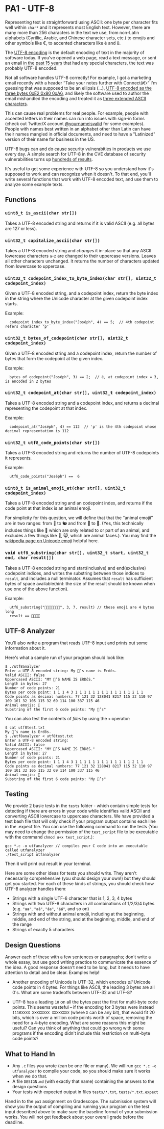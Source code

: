 # PA1 - UTF-8

Representing text is straightforward using ASCII: one byte per character fits well within `char*` and it represents most English text. However, there are many more than 256 characters in the text we use, from non-Latin alphabets (Cyrillic, Arabic, and Chinese character sets, etc.) to emojis and other symbols like €, to accented characters like é and ü.

The [UTF-8 encoding](https://en.wikipedia.org/wiki/UTF-8#Encoding) is the default encoding of text in the majority of software today.
If you've opened a web page, read a text message, or sent an email [in the past 15 years](https://en.wikipedia.org/wiki/UTF-8#/media/File:Unicode_Web_growth.svg) that had any special characters, the text was probably UTF-8 encoded.

Not all software handles UTF-8 correctly! For example, I got a marketing email recently with a header “Take your notes further with Connectâ€‹” I'm guessing that was supposed to be an ellipsis (…), [UTF-8 encoded as the three bytes 0xE2 0x80 0xA6](https://www.compart.com/en/unicode/U+2026), and likely the software used to author the email mishandled the encoding and treated it as [three extended ASCII characters](https://en.wikipedia.org/wiki/Extended_ASCII).

This can cause real problems for real people. For example, people with accented letters in their names can run into issues with sign-in forms (check out Twitter/X account [@yournameisvalid](https://x.com/yournameisvalid?lang=en) for some examples). People with names best written in an alphabet other than Latin can have their names mangled in official documents, and need to have a "Latinized" version of their name for business in the US.

UTF-8 bugs can and do cause security vulnerabities in products we use every day. A simple search for UTF-8 in the CVE database of security vulnerabilities turns up [hundreds of results](https://cve.mitre.org/cgi-bin/cvekey.cgi?keyword=utf-8).

It's useful to get some experience with UTF-8 so you understand how it's supposed to work and can recognize when it doesn't.
To that end, you'll write several functions that work with UTF-8 encoded text, and use them to analyze some example texts.

## Functions

### `uint8_t is_ascii(char str[])`

Takes a UTF-8 encoded string and returns if it is valid ASCII (e.g. all bytes are 127 or less).

### `uint32_t capitalize_ascii(char str[])`

Takes a UTF-8 encoded string and *changes* it in-place so that any ASCII lowercase characters `a`-`z` are changed to their uppercase versions. Leaves all other characters unchanged. It returns the number of characters updated from lowercase to uppercase.

### `uint32_t codepoint_index_to_byte_index(char str[], uint32_t codepoint_index)`

Given a UTF-8 encoded string, and a codepoint index, return the byte index in the string where the Unicode character at the given codepoint index starts. 

Example: 
```
  codepoint_index_to_byte_index("Joséph", 4) == 5;  // 4th codepoint refers character 'p'
```

### `uint32_t bytes_of_codepoint(char str[], uint32_t codepoint_index)`

Given a UTF-8 encoded string and a codepoint index, return the number of bytes that form the codepoint at the given index.

Example:
```
  bytes_of_codepoint("Joséph", 3) == 2;  // é, at codepoint_index = 3, is encoded in 2 bytes
```

### `uint32_t codepoint_at(char str[], uint32_t codepoint_index)`

Takes a UTF-8 encoded string and a codepoint index, and returns a decimal representing the codepoint at that index.

Example:
```
  codepoint_at("Joséph", 4) == 112  // 'p' is the 4th codepoint whose decimal representation is 112
```

### `uint32_t utf8_code_points(char str[])`

Takes a UTF-8 encoded string and returns the number of UTF-8 codepoints it represents.

Example:
```
  utf8_code_points("Joséph") ==  6 
```

### `uint8_t is_animal_emoji_at(char str[], uint32_t codepoint_index)`

Takes a UTF-8 encoded string and an codepoint index, and returns if the code point at that index is an animal emoji.

For simplicity for this question, we will define that that the “animal emojii” are in two ranges: from 🐀 to 🐿️ and from 🦀 to 🦮. (Yes, this technically includes things like 🐽 which are only related to or part of an animal, and excludes a few things like 🙊, 😸, which are animal faces.). You may find the [wikipedia page on Unicode emoji](https://en.wikipedia.org/wiki/List_of_emojis) helpful here.

### `void utf8_substring(char str[], uint32_t start, uint32_t end, char result[])`

Takes a UTF-8 encoded string and start(inclusive) and end(exclusive) codepoint indices, and writes the substring between those indices to `result`, and includes a null terminator. Assumes that `result` has sufficient bytes of space available(hint: the size of the result should be known when use one of the above function).

Example:
```
  utf8_substring("🦀🦮🦮🦀🦀🦮🦮", 3, 7, result) // these emoji are 4 bytes long
  result == 🦀🦀🦮🦮
```

## UTF-8 Analyzer

You'll also write a program that reads UTF-8 input and prints out some information about it.

Here's what a sample run of your program should look like:

```
$ ./utf8analyzer
Enter a UTF-8 encoded string: My 🐩’s name is Erdős.
Valid ASCII: false
Uppercased ASCII: "MY 🐩’S NAME IS ERDőS."
Length in bytes: 27
Number of code points: 21
Bytes per code point: 1 1 1 4 3 1 1 1 1 1 1 1 1 1 1 1 1 1 2 1 1
Code points as decimal numbers: 77 121 32 128041 8217 115 32 110 97 109 101 32 105 115 32 69 114 100 337 115 46
Animal emojis: 🐩
Substring of the first 6 code points: "My 🐩’s"
```

You can also test the contents of _files_ by using the `<` operator:

```
$ cat utf8test.txt
My 🐩’s name is Erdős.
$ ./utf8analyzer < utf8test.txt
Enter a UTF-8 encoded string: 
Valid ASCII: false
Uppercased ASCII: "MY 🐩’S NAME IS ERDőS."
Length in bytes: 27
Number of code points: 21
Bytes per code point: 1 1 1 4 3 1 1 1 1 1 1 1 1 1 1 1 1 1 2 1 1
Code points as decimal numbers: 77 121 32 128041 8217 115 32 110 97 109 101 32 105 115 32 69 114 100 337 115 46
Animal emojis: 🐩
Substring of the first 6 code points: "My 🐩’s"
```

## Testing
We provide 2 basic tests in the `tests` folder - which contain simple tests for detecting if there are errors in your code while identifies valid ASCII and converting ASCII lowercase to uppercase characters. We have provided a test bash file that will only check if your program output contains each line in the .expect file. You can use the following command to run the tests (You may need to change the permission of the `test_script` file to be executable with the command `chmod u+x test_script`.):
```
gcc *.c -o utfanalyzer // compiles your C code into an executable called utfanalyzer
./test_script utfanalyzer
```
Then it will print out result in your terminal. 

Here are some other ideas for tests you should write. They aren't necessarily comprehensive (you should design your own!) but they should get you started. For each of these kinds of strings, you should check how UTF-8 analyzer handles them:

- Strings with a single UTF-8 character that is 1, 2, 3, 4 bytes
- Strings with two UTF-8 characters in all combinations of 1/2/3/4 bytes. (e.g. `"aa"`, `"aá"`, `"áa"`, `"áá"`, and so on)
- Strings with and without animal emojii, including at the beginning, middle, and end of the string, and at the beginning, middle, and end of the range
- Strings of exactly 5 characters

## Design Questions

Answer each of these with a few sentences or paragraphs; don't write a whole essay, but use good writing practice to communicate the essence of the idea. A good response doesn't need to be long, but it needs to have attention to detail and be clear. Examples help!

- Another encoding of Unicode is UTF-32, which encodes *all* Unicode code points in 4 bytes. For things like ASCII, the leading 3 bytes are all 0's. What are some tradeoffs between UTF-32 and UTF-8?

- UTF-8 has a leading `10` on all the bytes past the first for multi-byte code points. This seems wasteful – if the encoding for 3 bytes were instead `1110XXXX XXXXXXXX XXXXXXXX` (where `X` can be any bit), that would fit 20 bits, which is over a million code points worth of space, removing the need for a 4-byte encoding. What are some reasons this might be useful? Can you think of anything that could go wrong with some programs if the encoding didn't include this restriction on multi-byte code points?


## What to Hand In

- Any `.c` files you wrote (can be one file or many). We will run `gcc *.c -o utfanalyzer` to compile your code, so you should make sure it works when we do that.
- A file `DESIGN.md` (with exactly that name) containing the answers to the design questions
- Your tests with expected output in files `tests/*.txt`, `tests/*.txt.expect`

Hand in to the `pa1` assignment on Gradescope. The submission system will show you the output of compiling and running your program on the test input described above to make sure the baseline format of your submission works. You will not get feedback about your overall grade before the deadline.
